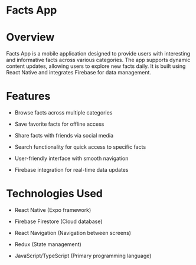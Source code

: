 # Facts App

# Overview

Facts App is a mobile application designed to provide users with interesting and informative facts across various categories. The app supports dynamic content updates, allowing users to explore new facts daily. It is built using React Native and integrates Firebase for data management.

# Features

- Browse facts across multiple categories
  
- Save favorite facts for offline access
  
- Share facts with friends via social media
  
- Search functionality for quick access to specific facts
  
- User-friendly interface with smooth navigation
  
- Firebase integration for real-time data updates

# Technologies Used

- React Native (Expo framework)

- Firebase Firestore (Cloud database)

- React Navigation (Navigation between screens)

- Redux (State management)

- JavaScript/TypeScript (Primary programming language)

